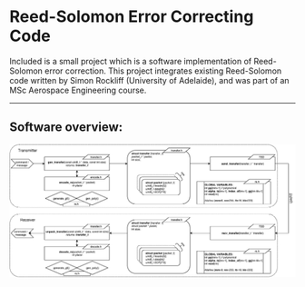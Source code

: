 # Reed-Solomon Error Correcting Code

Included is a small project which is a software implementation of Reed-Solomon error correction. This project integrates existing Reed-Solomon code written by Simon Rockliff (University of Adelaide), and was part of an MSc Aerospace Engineering course.

---

## Software overview:
![Software design](software_design.jpg)
